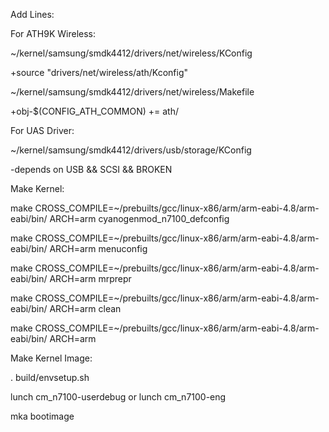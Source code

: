 Add Lines:

For ATH9K Wireless:

~/kernel/samsung/smdk4412/drivers/net/wireless/KConfig

+source "drivers/net/wireless/ath/Kconfig"

~/kernel/samsung/smdk4412/drivers/net/wireless/Makefile

+obj-$(CONFIG_ATH_COMMON)        += ath/

For UAS Driver:

~/kernel/samsung/smdk4412/drivers/usb/storage/KConfig

-depends on USB && SCSI && BROKEN


Make Kernel:

make  CROSS_COMPILE=~/prebuilts/gcc/linux-x86/arm/arm-eabi-4.8/arm-eabi/bin/ ARCH=arm cyanogenmod_n7100_defconfig

make  CROSS_COMPILE=~/prebuilts/gcc/linux-x86/arm/arm-eabi-4.8/arm-eabi/bin/ ARCH=arm menuconfig

make  CROSS_COMPILE=~/prebuilts/gcc/linux-x86/arm/arm-eabi-4.8/arm-eabi/bin/ ARCH=arm mrprepr

make  CROSS_COMPILE=~/prebuilts/gcc/linux-x86/arm/arm-eabi-4.8/arm-eabi/bin/ ARCH=arm  clean

make  CROSS_COMPILE=~/prebuilts/gcc/linux-x86/arm/arm-eabi-4.8/arm-eabi/bin/ ARCH=arm

Make Kernel Image:

. build/envsetup.sh

lunch cm_n7100-userdebug or lunch cm_n7100-eng

mka bootimage